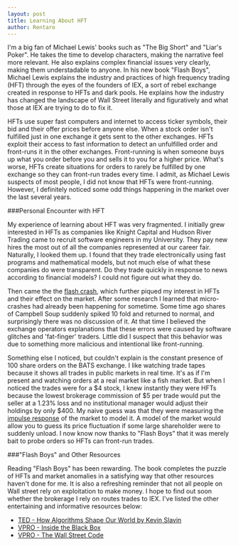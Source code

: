 ```yaml
---
layout: post
title: Learning About HFT
author: Rentaro
---
```


I'm a big fan of Michael Lewis' books such as "The Big Short" and "Liar's Poker". He takes the time to develop characters, making the narrative feel more relevant. He also  explains complex financial issues very clearly, making them understadable to anyone. In his new book "Flash Boys", Michael Lewis explains the industry and practices of high frequency trading (HFT) through the eyes of the founders of IEX, a sort of rebel exchange created in response to HFTs and dark pools. He explains how the industry has changed the landscape of Wall Street literally and figuratively and what those at IEX are trying to do to fix it.


HFTs use super fast computers and internet to access ticker symbols, their bid and their offer prices before anyone else. When a stock order isn't fulfilled just in one exchange it gets sent to the other exchanges. HFTs exploit their access to fast information to detect an unfulfilled order and front-runs it in the other exchanges. Front-running is when someone buys up what you order before you and sells it to you for a higher price. What's worse, HFTs create situations for orders to rarely be fulfilled by one exchange so they can front-run trades every time. I admit, as Michael Lewis suspects of most people, I did not know that HFTs were front-running. However, I definitely noticed some odd things happening in the market over the last several years.

###Personal Encounter with HFT

My experience of learning about HFT was very fragmented. I initially grew interested in HFTs as companies like Knight Capital and Hudson River Trading came to recruit software engineers in my University. They pay new hires the most out of all the companies represented at our career fair. Naturally, I looked them up. I found that they trade electronically using fast programs and mathematical models, but not much else of what these companies do were transparent. Do they trade quickly in response to news according to financial models? I could not figure out what they do. 


Then came the the [flash crash](http://en.wikipedia.org/wiki/2010_Flash_Crash), which further piqued my interest in HFTs and their effect on the market. After some research I learned that micro-crashes had already been happening for sometime. Some time ago shares of Campbell Soup suddenly spiked 10 fold and returned to normal, and surprisingly there was no discussion of it. At that time I believed the exchange operators explanations that these errors were caused by software glitches and 'fat-finger' traders. Little did I suspect that this behavior was due to something more malicious and intentional like front-running.


Something else I noticed, but couldn't explain is the constant presence of 100 share orders on the BATS exchange. I like watching trade tapes because it shows all trades in public markets in real time. It's as if I'm present and watching orders at a real market like a fish market. But when I noticed the trades were for a $4 stock, I knew instantly they were HFTs because the lowest brokerage commission of $5 per trade would put the seller at a 1.23% loss and no institutional manager would adjust their holdings by only $400. My naive guess was that they were measuring the [impulse response](http://en.wikipedia.org/wiki/Impulse_response) of the market to model it. A model of the market would allow you to guess its price fluctuation if some large shareholder were to suddenly unload. I now know now thanks to "Flash Boys" that it was merely bait to probe orders so HFTs can front-run trades.

###"Flash Boys" and Other Resources

Reading "Flash Boys" has been rewarding.  The book completes the puzzle of HFTs and market anomalies in a satisfying way that other resources haven't done for me. It is also a refreshing reminder that not all people on Wall street rely on exploitation to make money. I hope to find out soon whether the brokerage I rely on routes trades to IEX. I've listed the other entertaining and informative resources below:

- [TED - How Algorithms Shape Our World by Kevin Slavin](https://www.youtube.com/watch?v=ENWVRcMGDoU)
- [VPRO - Inside the Black Box](https://www.youtube.com/watch?v=aq1Ln1UCoEU)
- [VPRO - The Wall Street Code](https://www.youtube.com/watch?v=kFQJNeQDDHA)
